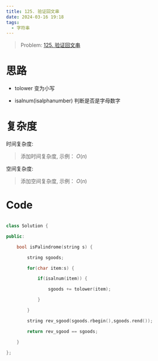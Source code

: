 ```yaml
---
title: 125. 验证回文串
date: 2024-03-16 19:18
tags:
  - 字符串
---
```


> Problem: [125. 验证回文串](https://leetcode.cn/problems/valid-palindrome/description/)

# 思路

- tolower 变为小写

- isalnum(isalphanumber) 判断是否是字母数字

# 复杂度

时间复杂度:

> 添加时间复杂度, 示例： $O(n)$

空间复杂度:

> 添加空间复杂度, 示例： $O(n)$

# Code

```C++ []

class Solution {

public:

    bool isPalindrome(string s) {

        string sgoods;

        for(char item:s) {

            if(isalnum(item)) {

                sgoods += tolower(item);

            }

        }

        string rev_sgood(sgoods.rbegin(),sgoods.rend());

        return rev_sgood == sgoods;

    }

};

```
